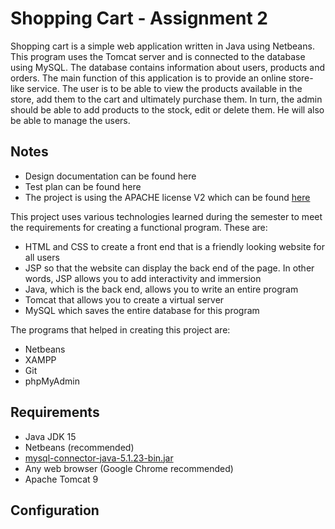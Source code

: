 # Shopping Cart - Assignment 2
Shopping cart is a simple web application written in Java using Netbeans. This program uses the Tomcat server and is connected to the database using MySQL. The database contains information about users, products and orders.
The main function of this application is to provide an online store-like service. The user is to be able to view the products available in the store, add them to the cart and ultimately purchase them. In turn, the admin should be able to add products to the stock, edit or delete them. He will also be able to manage the users.

## Notes

- Design documentation can be found here
- Test plan can be found here
- The project is using the APACHE license V2 which can be found [here](./LICENSE) 


This project uses various technologies learned during the semester to meet the requirements for creating a functional program. These are:

- HTML and CSS to create a front end that is a friendly looking website for all users
- JSP so that the website can display the back end of the page. In other words, JSP allows you to add interactivity and immersion
- Java, which is the back end, allows you to write an entire program
- Tomcat that allows you to create a virtual server
- MySQL which saves the entire database for this program

The programs that helped in creating this project are:
- Netbeans
- XAMPP
- Git
- phpMyAdmin

## Requirements
- Java JDK 15
- Netbeans (recommended)
- [mysql-connector-java-5.1.23-bin.jar](http://www.java2s.com/Code/Jar/m/Downloadmysqlconnectorjava5123binjar.htm)
- Any web browser (Google Chrome recommended)
- Apache Tomcat 9

## Configuration
